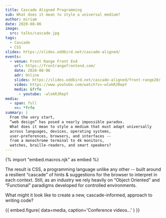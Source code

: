 ```yaml
---
title: Cascade Aligned Programming
sub: What does it mean to style a universal medium?
author: miriam
date: 2020-08-06
image:
  src: talks/cascade.jpg
tags:
  - Cascade
  - CSS
slides: https://slides.oddbird.net/cascade-aligned/
events:
  - venue: Front Range Front End
    url: https://frontrangefrontend.com/
    date: 2020-08-06
    adr: Online
    slides: https://slides.oddbird.net/cascade-aligned/front-range20/
    video: https://www.youtube.com/watch?v=-wlokRJRepY
    media: &frfe
      - youtube: -wlokRJRepY
media:
  - span: full
    <<: *frfe
summary: |
  From the very start,
  “web design” has posed a nearly impossible paradox.
  What does it mean to style a medium that must adapt universally
  across languages, devices, operating systems,
  user-preferences, browsers, and interfaces --
  from a monochrome terminal to 4k monitors,
  watches, braille-readers, and smart speakers?
---
```


{% import "embed.macros.njk" as embed %}

The result is CSS, a programming language unlike any other --
built around a resilient “cascade”
of hints & suggestions for the browser
to interpret in each context.
Still, as an industry
we rely heavily on “Object Oriented” and “Functional” paradigms
developed for controlled environments.

What might it look like to create a new,
cascade-informed, approach to writing code?

{{ embed.figure(
  data=media,
  caption='Conference videos...'
) }}
